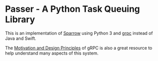 # Passer - A Python Task Queuing Library

This is an implementation of [Sparrow](https://github.com/radlab/sparrow) using
Python 3 and [grpc](http://www.grpc.io/) instead of Java and Swift. 

The [Motivation and Design Principles](http://www.grpc.io/posts/principles) of 
gRPC is also a great resource to help understand many aspects of this system.